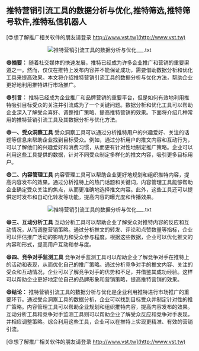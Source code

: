 ## **推特营销引流工具的数据分析与优化,推特筛选,推特筛号软件,推特私信机器人**

[😍想了解推广相关软件的朋友请登录 http://www.vst.tw](http://www.vst.tw)

 <center><img src="https://vst.tw/MP4/tuiguang/png/2.png" alt="推特营销引流工具的数据分析与优化___.txt"></center>

**😄摘要：**
随着社交媒体的快速发展，推特已经成为许多企业推广和营销的重要渠道之一。然而，仅仅在推特上发布内容并不能保证成功，需要借助数据分析和优化工具来提高效果。本文将介绍推特营销引流工具的数据分析与优化方法，帮助企业更好地利用推特进行市场推广。

**😄引言：**
推特已经成为企业推广和品牌营销的重要平台，但是如何有效地利用推特吸引目标受众的关注并引流成为了一个关键问题。数据分析和优化工具可以帮助企业深入了解受众喜好、调整推广策略、提高推特营销的效果。下面将介绍几种常用的推特营销引流工具及其数据分析与优化方法。

**😄一、受众洞察工具**
受众洞察工具可以通过分析推特用户的兴趣爱好、关注的话题等信息来帮助企业找到目标受众。例如，通过分析用户的推文内容和互动行为，可以了解他们的兴趣爱好和消费习惯，从而更有针对性地制定推广策略。企业可以利用这些工具提供的数据，针对不同受众制定多样化的推文内容，吸引更多目标用户。

**😄二、内容管理工具**
内容管理工具可以帮助企业更好地规划和组织推特内容，提高内容发布的效果。通过分析推特上的热门话题和关键词，内容管理工具能够帮助企业确定受众关注的焦点，从而更准确地选择推文内容。此外，这些工具还可以提供定时发布和自动化转发等功能，提高内容的曝光度和传播效果。

 <center><img src="https://vst.tw/MP4/tuiguang/png/1.png" alt="推特营销引流工具的数据分析与优化___.txt"></center>

**😄三、互动分析工具**
互动分析工具可以帮助企业了解受众对推特内容的反应和互动情况，从而调整营销策略。通过分析推文的转发、评论和点赞数量等指标，企业可以评估推广活动的影响力和受众参与程度。根据这些数据，企业可以优化推文的内容和形式，提高用户互动和参与度。

**😄四、竞争对手监测工具**
竞争对手监测工具可以帮助企业了解竞争对手在推特上的活动和表现，从而优化自己的推广策略。通过分析竞争对手的推文内容、关注的受众和互动情况，企业可以了解竞争对手的优势和不足，并借鉴其成功经验。这样可以帮助企业更好地定位自己的品牌形象和营销策略，提高推特营销的效果。

**😄结论：**
推特营销引流工具的数据分析与优化是企业利用推特进行市场推广的重要环节。通过受众洞察工具的数据分析，企业可以找到目标受众并制定针对性的推广策略。内容管理工具可以帮助企业规划和组织推特内容，提高内容发布的效果。互动分析工具和竞争对手监测工具则可以帮助企业了解受众反应和竞争对手表现，并相应调整策略。综合利用这些工具，企业可以在推特上实现更精准、有效的营销引流。

[😍想了解推广相关软件的朋友请登录 http://www.vst.tw](http://www.vst.tw)



